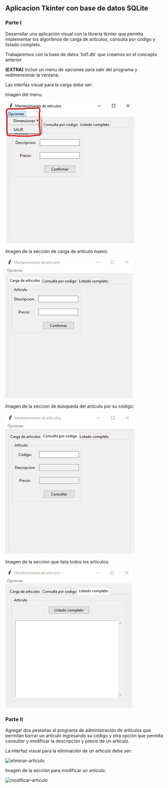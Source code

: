## Aplicacion Tkinter con base de datos SQLite

### Parte I

Desarrollar una aplicación visual con la librería tkinter que permita implementar los algoritmos de carga de artículos, consulta por código y listado completo.

Trabajaremos con la base de datos 'bd1.db' que creamos en el concepto anterior.

**(EXTRA)** Incluir un menu de opciones para salir del programa y redimensionar la ventana.

Las interfaz visual para la carga debe ser:

Imagen del menu:

![menu](./imagenes/88_1.jpg)

Imagen de la sección de carga de artículo nuevo:

![carga-articulo](./imagenes/88_2.jpg)

Imagen de la seccion de búsqueda del artículo por su código:

![busca-articulo](./imagenes/88_3.jpg)

Imagen de la seccion que lista todos los artículos:

![listado-articulos](./imagenes/88_4.jpg)

### Parte II

Agregar dos pestañas al programa de administración de artículos que permitan borrar un artículo ingresando su código y otra opción que permita consultar y modificar la descripción y precio de un artículo.

La interfaz visual para la eliminación de un articulo debe ser:

![eliminar-articulo](./imagenes/88.5.jpg)

Imagen de la sección para modificar un articulo:

![modificar-articulo](./imagenes/88.6.jpg)
